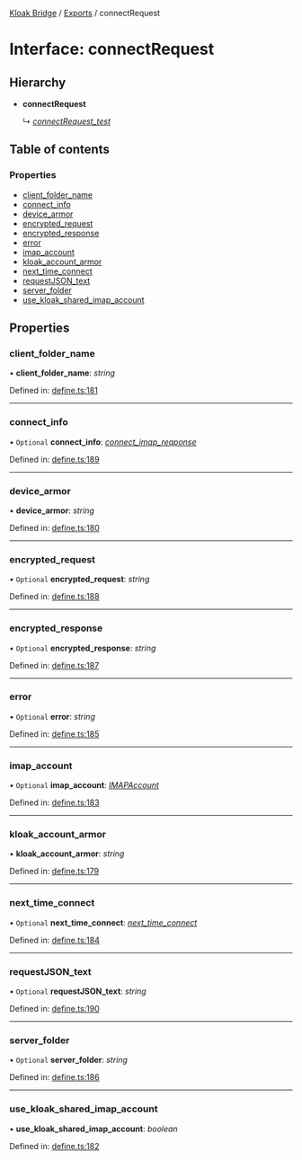 [Kloak Bridge](../README.md) / [Exports](../modules.md) / connectRequest

# Interface: connectRequest

## Hierarchy

* **connectRequest**

  ↳ [*connectRequest\_test*](connectrequest_test.md)

## Table of contents

### Properties

- [client\_folder\_name](connectrequest.md#client_folder_name)
- [connect\_info](connectrequest.md#connect_info)
- [device\_armor](connectrequest.md#device_armor)
- [encrypted\_request](connectrequest.md#encrypted_request)
- [encrypted\_response](connectrequest.md#encrypted_response)
- [error](connectrequest.md#error)
- [imap\_account](connectrequest.md#imap_account)
- [kloak\_account\_armor](connectrequest.md#kloak_account_armor)
- [next\_time\_connect](connectrequest.md#next_time_connect)
- [requestJSON\_text](connectrequest.md#requestjson_text)
- [server\_folder](connectrequest.md#server_folder)
- [use\_kloak\_shared\_imap\_account](connectrequest.md#use_kloak_shared_imap_account)

## Properties

### client\_folder\_name

• **client\_folder\_name**: *string*

Defined in: [define.ts:181](https://github.com/CoNET-project/kloak-bridge/blob/31a272e/src/define.ts#L181)

___

### connect\_info

• `Optional` **connect\_info**: [*connect\_imap\_reqponse*](connect_imap_reqponse.md)

Defined in: [define.ts:189](https://github.com/CoNET-project/kloak-bridge/blob/31a272e/src/define.ts#L189)

___

### device\_armor

• **device\_armor**: *string*

Defined in: [define.ts:180](https://github.com/CoNET-project/kloak-bridge/blob/31a272e/src/define.ts#L180)

___

### encrypted\_request

• `Optional` **encrypted\_request**: *string*

Defined in: [define.ts:188](https://github.com/CoNET-project/kloak-bridge/blob/31a272e/src/define.ts#L188)

___

### encrypted\_response

• `Optional` **encrypted\_response**: *string*

Defined in: [define.ts:187](https://github.com/CoNET-project/kloak-bridge/blob/31a272e/src/define.ts#L187)

___

### error

• `Optional` **error**: *string*

Defined in: [define.ts:185](https://github.com/CoNET-project/kloak-bridge/blob/31a272e/src/define.ts#L185)

___

### imap\_account

• `Optional` **imap\_account**: [*IMAPAccount*](imapaccount.md)

Defined in: [define.ts:183](https://github.com/CoNET-project/kloak-bridge/blob/31a272e/src/define.ts#L183)

___

### kloak\_account\_armor

• **kloak\_account\_armor**: *string*

Defined in: [define.ts:179](https://github.com/CoNET-project/kloak-bridge/blob/31a272e/src/define.ts#L179)

___

### next\_time\_connect

• `Optional` **next\_time\_connect**: [*next\_time\_connect*](next_time_connect.md)

Defined in: [define.ts:184](https://github.com/CoNET-project/kloak-bridge/blob/31a272e/src/define.ts#L184)

___

### requestJSON\_text

• `Optional` **requestJSON\_text**: *string*

Defined in: [define.ts:190](https://github.com/CoNET-project/kloak-bridge/blob/31a272e/src/define.ts#L190)

___

### server\_folder

• `Optional` **server\_folder**: *string*

Defined in: [define.ts:186](https://github.com/CoNET-project/kloak-bridge/blob/31a272e/src/define.ts#L186)

___

### use\_kloak\_shared\_imap\_account

• **use\_kloak\_shared\_imap\_account**: *boolean*

Defined in: [define.ts:182](https://github.com/CoNET-project/kloak-bridge/blob/31a272e/src/define.ts#L182)
